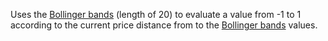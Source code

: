 Uses the [Bollinger bands](https://www.investopedia.com/terms/b/bollingerbands.asp) (length of 20) to evaluate a value from -1 to 1 according to the current price 
distance from to the [Bollinger bands](https://www.investopedia.com/terms/b/bollingerbands.asp) values.
